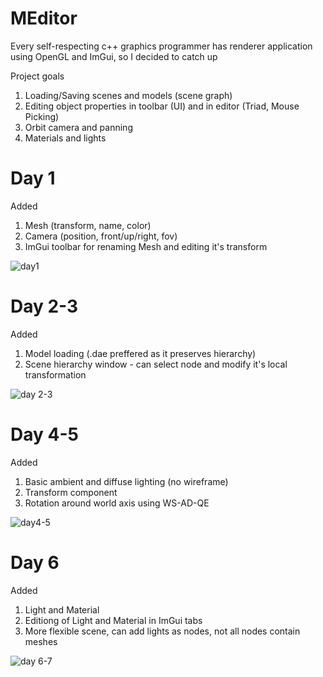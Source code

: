 # MEditor
Every self-respecting c++ graphics programmer has renderer application using OpenGL and ImGui, so I decided to catch up

Project goals
1. Loading/Saving scenes and models (scene graph)
2. Editing object properties in toolbar (UI) and in editor (Triad, Mouse Picking)
3. Orbit camera and panning
4. Materials and lights
   
# Day 1

Added
1. Mesh (transform, name, color)
2. Camera (position, front/up/right, fov)
3. ImGui toolbar for renaming Mesh and editing it's transform

![day1](https://github.com/BrokenLeg/MEditor/assets/68334150/d2ac3c62-2cbe-47f8-aa20-3621c982e4a5)

# Day 2-3

Added
1. Model loading (.dae preffered as it preserves hierarchy)
2. Scene hierarchy window - can select node and modify it's local transformation

![day 2-3](https://github.com/BrokenLeg/MEditor/assets/68334150/85877ddc-6ee3-4bbd-b9b4-6ee6a463fa89)

# Day 4-5

Added
1. Basic ambient and diffuse lighting (no wireframe)
2. Transform component
3. Rotation around world axis using WS-AD-QE

![day4-5](https://github.com/BrokenLeg/MEditor/assets/68334150/ac3c9ab6-7ec8-4ac9-99a3-1d51b75d14cd)

# Day 6

Added
1. Light and Material
2. Editiong of Light and Material in ImGui tabs
3. More flexible scene, can add lights as nodes, not all nodes contain meshes

![day 6-7](https://github.com/BrokenLeg/MEditor/assets/68334150/5735d4a1-186a-4013-9c46-4b4f3d86de84)




